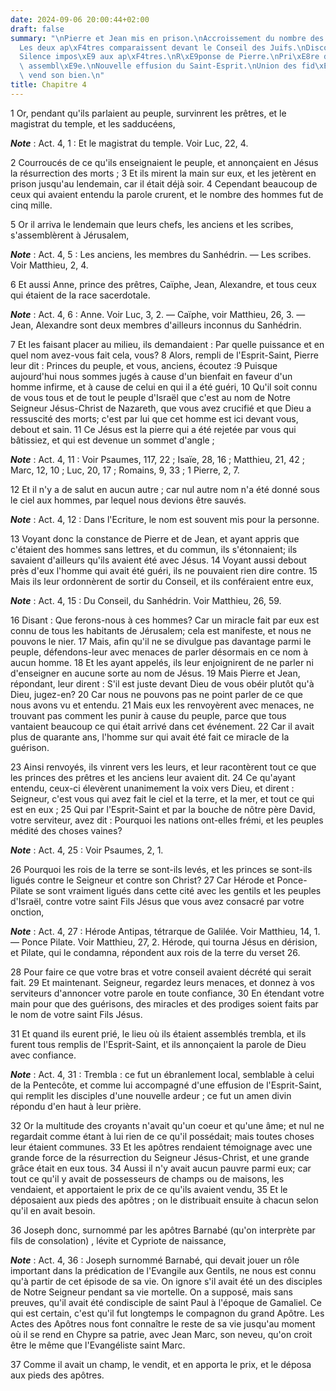 ```yaml
---
date: 2024-09-06 20:00:44+02:00
draft: false
summary: "\nPierre et Jean mis en prison.\nAccroissement du nombre des fid\xE8les.\n\
  Les deux ap\xF4tres comparaissent devant le Conseil des Juifs.\nDiscours de Pierre.\n\
  Silence impos\xE9 aux ap\xF4tres.\nR\xE9ponse de Pierre.\nPri\xE8re de l\u2019Eglise\
  \ assembl\xE9e.\nNouvelle effusion du Saint-Esprit.\nUnion des fid\xE8les.\nBarnab\xE9\
  \ vend son bien.\n"
title: Chapitre 4
---
```





1 Or, pendant qu'ils parlaient au peuple, survinrent les prêtres, et le magistrat du temple, et les sadducéens,

***Note*** :  Act. 4, 1 : Et le magistrat du temple. Voir Luc, 22, 4.

2 Courroucés de ce qu'ils enseignaient le peuple, et annonçaient en Jésus la résurrection des morts ; 3 Et ils mirent la main sur eux, et les jetèrent en prison jusqu'au lendemain, car il était déjà soir. 4 Cependant beaucoup de ceux qui avaient entendu la parole crurent, et le nombre des hommes fut de cinq mille.


5 Or il arriva le lendemain que leurs chefs, les anciens et les scribes, s'assemblèrent à Jérusalem,

***Note*** :  Act. 4, 5 : Les anciens, les membres du Sanhédrin. ― Les scribes. Voir Matthieu, 2, 4.

6 Et aussi Anne, prince des prêtres, Caïphe, Jean, Alexandre, et tous ceux qui étaient de la race sacerdotale.

***Note*** :  Act. 4, 6 : Anne. Voir Luc, 3, 2. ― Caïphe, voir Matthieu, 26, 3. ― Jean, Alexandre sont deux membres d'ailleurs inconnus du Sanhédrin.

7 Et les faisant placer au milieu, ils demandaient : Par quelle puissance et en quel nom avez-vous fait cela, vous? 8 Alors, rempli de l'Esprit-Saint, Pierre leur dit : Princes du peuple, et vous, anciens, écoutez :9 Puisque aujourd'hui nous sommes jugés à cause d'un bienfait en faveur d'un homme infirme, et à cause de celui en qui il a été guéri, 10 Qu'il soit connu de vous tous et de tout le peuple d'Israël que c'est au nom de Notre Seigneur Jésus-Christ de Nazareth, que vous avez crucifié et que Dieu a ressuscité des morts; c'est par lui que cet homme est ici devant vous, debout et sain. 11 Ce Jésus est la pierre qui a été rejetée par vous qui bâtissiez, et qui est devenue un sommet d'angle ;

***Note*** :  Act. 4, 11 : Voir Psaumes, 117, 22 ; Isaïe, 28, 16 ; Matthieu, 21, 42 ; Marc, 12, 10 ; Luc, 20, 17 ; Romains, 9, 33 ; 1 Pierre, 2, 7.

12 Et il n'y a de salut en aucun autre ; car nul autre nom n'a été donné sous le ciel aux hommes, par lequel nous devions être sauvés.

***Note*** :  Act. 4, 12 : Dans l'Ecriture, le nom est souvent mis pour la personne.


13 Voyant donc la constance de Pierre et de Jean, et ayant appris que c'étaient des hommes sans lettres, et du commun, ils s'étonnaient; ils savaient d'ailleurs qu'ils avaient été avec Jésus. 14 Voyant aussi debout près d'eux l'homme qui avait été guéri, ils ne pouvaient rien dire contre. 15 Mais ils leur ordonnèrent de sortir du Conseil, et ils conféraient entre eux,

***Note*** :  Act. 4, 15 : Du Conseil, du Sanhédrin. Voir Matthieu, 26, 59.

16 Disant : Que ferons-nous à ces hommes? Car un miracle fait par eux est connu de tous les habitants de Jérusalem; cela est manifeste, et nous ne pouvons le nier. 17 Mais, afin qu'il ne se divulgue pas davantage parmi le peuple, défendons-leur avec menaces de parler désormais en ce nom à aucun homme. 18 Et les ayant appelés, ils leur enjoignirent de ne parler ni d'enseigner en aucune sorte au nom de Jésus. 19 Mais Pierre et Jean, répondant, leur dirent : S'il est juste devant Dieu de vous obéir plutôt qu'à Dieu, jugez-en? 20 Car nous ne pouvons pas ne point parler de ce que nous avons vu et entendu. 21 Mais eux les renvoyèrent avec menaces, ne trouvant pas comment les punir à cause du peuple, parce que tous vantaient beaucoup ce qui était arrivé dans cet événement. 22 Car il avait plus de quarante ans, l'homme sur qui avait été fait ce miracle de la guérison.


23 Ainsi renvoyés, ils vinrent vers les leurs, et leur racontèrent tout ce que les princes des prêtres et les anciens leur avaient dit. 24 Ce qu'ayant entendu, ceux-ci élevèrent unanimement la voix vers Dieu, et dirent : Seigneur, c'est vous qui avez fait le ciel et la terre, et la mer, et tout ce qui est en eux ; 25 Qui par l'Esprit-Saint et par la bouche de nôtre père David, votre serviteur, avez dit : Pourquoi les nations ont-elles frémi, et les peuples médité des choses vaines?

***Note*** :  Act. 4, 25 : Voir Psaumes, 2, 1.

26 Pourquoi les rois de la terre se sont-ils levés, et les princes se sont-ils ligués contre le Seigneur et contre son Christ? 27 Car Hérode et Ponce-Pilate se sont vraiment ligués dans cette cité avec les gentils et les peuples d'Israël, contre votre saint Fils Jésus que vous avez consacré par votre onction,

***Note*** :  Act. 4, 27 : Hérode Antipas, tétrarque de Galilée. Voir Matthieu, 14, 1. ― Ponce Pilate. Voir Matthieu, 27, 2. Hérode, qui tourna Jésus en dérision, et Pilate, qui le condamna, répondent aux rois de la terre du verset 26.

28 Pour faire ce que votre bras et votre conseil avaient décrété qui serait fait. 29 Et maintenant. Seigneur, regardez leurs menaces, et donnez à vos serviteurs d'annoncer votre parole en toute confiance, 30 En étendant votre main pour que des guérisons, des miracles et des prodiges soient faits par le nom de votre saint Fils Jésus.


31 Et quand ils eurent prié, le lieu où ils étaient assemblés trembla, et ils furent tous remplis de l'Esprit-Saint, et ils annonçaient la parole de Dieu avec confiance.

***Note*** :  Act. 4, 31 : Trembla : ce fut un ébranlement local, semblable à celui de la Pentecôte, et comme lui accompagné d'une effusion de l'Esprit-Saint, qui remplit les disciples d'une nouvelle ardeur ; ce fut un amen divin répondu d'en haut à leur prière.


32 Or la multitude des croyants n'avait qu'un coeur et qu'une âme; et nul ne regardait comme étant à lui rien de ce qu'il possédait; mais toutes choses leur étaient communes. 33 Et les apôtres rendaient témoignage avec une grande force de la résurrection du Seigneur Jésus-Christ, et une grande grâce était en eux tous. 34 Aussi il n'y avait aucun pauvre parmi eux; car tout ce qu'il y avait de possesseurs de champs ou de maisons, les vendaient, et apportaient le prix de ce qu'ils avaient vendu, 35 Et le déposaient aux pieds des apôtres ; on le distribuait ensuite à chacun selon qu'il en avait besoin.


36 Joseph donc, surnommé par les apôtres Barnabé (qu'on interprète par fils de consolation) , lévite et Cypriote de naissance,

***Note*** :  Act. 4, 36 : Joseph surnommé Barnabé, qui devait jouer un rôle important dans la prédication de l'Evangile aux Gentils, ne nous est connu qu'à partir de cet épisode de sa vie. On ignore s'il avait été un des disciples de Notre Seigneur pendant sa vie mortelle. On a supposé, mais sans preuves, qu'il avait été condisciple de saint Paul à l'époque de Gamaliel. Ce qui est certain, c'est qu'il fut longtemps le compagnon du grand Apôtre. Les Actes des Apôtres nous font connaître le reste de sa vie jusqu'au moment où il se rend en Chypre sa patrie, avec Jean Marc, son neveu, qu'on croit être le même que l'Evangéliste saint Marc.

37 Comme il avait un champ, le vendit, et en apporta le prix, et le déposa aux pieds des apôtres.

